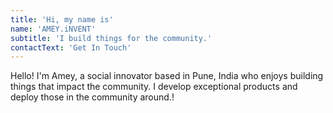 ```yaml
---
title: 'Hi, my name is'
name: 'AMEY.iNVENT'
subtitle: 'I build things for the community.'
contactText: 'Get In Touch'
---
```


Hello! I'm Amey, a social innovator based in Pune, India who enjoys building things that impact the community. I develop exceptional products and deploy those in the community around.!
